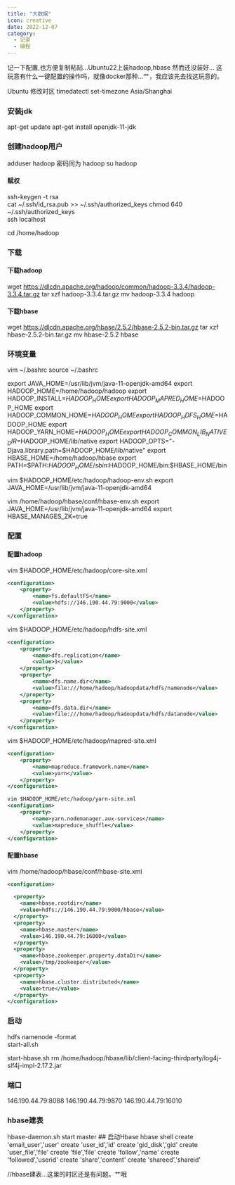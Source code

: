 ```yaml
---
title: "大数据"
icon: creative
date: 2022-12-07
category:
  - 记录
  - 编程
---
```


记一下配置,也方便复制粘贴...Ubuntu22上装hadoop,hbase
然而还没装好...
这玩意有什么一键配置的操作吗，就像docker那种...艹，我应该先去找这玩意的。

Ubuntu 修改时区
timedatectl set-timezone Asia/Shanghai

### 安装jdk

apt-get update
apt-get install openjdk-11-jdk

### 创建hadoop用户

adduser hadoop
密码同为
hadoop
su hadoop

#### 赋权

ssh-keygen -t rsa  
cat ~/.ssh/id_rsa.pub >> ~/.ssh/authorized_keys
chmod 640 ~/.ssh/authorized_keys  
ssh localhost

cd /home/hadoop

### 下载

#### 下载hadoop

wget <https://dlcdn.apache.org/hadoop/common/hadoop-3.3.4/hadoop-3.3.4.tar.gz>
tar xzf hadoop-3.3.4.tar.gz
mv hadoop-3.3.4 hadoop

#### 下载hbase

wget  <https://dlcdn.apache.org/hbase/2.5.2/hbase-2.5.2-bin.tar.gz>
tar xzf hbase-2.5.2-bin.tar.gz
mv hbase-2.5.2 hbase

### 环境变量

vim  ~/.bashrc
source ~/.bashrc

export JAVA_HOME=/usr/lib/jvm/java-11-openjdk-amd64
export HADOOP_HOME=/home/hadoop/hadoop
export HADOOP_INSTALL=$HADOOP_HOME
export HADOOP_MAPRED_HOME=$HADOOP_HOME
export HADOOP_COMMON_HOME=$HADOOP_HOME
export HADOOP_HDFS_HOME=$HADOOP_HOME
export HADOOP_YARN_HOME=$HADOOP_HOME
export HADOOP_COMMON_LIB_NATIVE_DIR=$HADOOP_HOME/lib/native
export HADOOP_OPTS="-Djava.library.path=$HADOOP_HOME/lib/native"
export HBASE_HOME=/home/hadoop/hbase
export PATH=$PATH:$HADOOP_HOME/sbin:$HADOOP_HOME/bin:$HBASE_HOME/bin

vim $HADOOP_HOME/etc/hadoop/hadoop-env.sh
export JAVA_HOME=/usr/lib/jvm/java-11-openjdk-amd64

vim  /home/hadoop/hbase/conf/hbase-env.sh
export JAVA_HOME=/usr/lib/jvm/java-11-openjdk-amd64
export HBASE_MANAGES_ZK=true

### 配置

#### 配置hadoop

vim $HADOOP_HOME/etc/hadoop/core-site.xml

```xml
<configuration>
    <property>
        <name>fs.defaultFS</name>
        <value>hdfs://146.190.44.79:9000</value>
    </property>
</configuration>
```

vim $HADOOP_HOME/etc/hadoop/hdfs-site.xml

```xml
<configuration>
    <property>
        <name>dfs.replication</name>
        <value>1</value>
    </property>
    <property>
        <name>dfs.name.dir</name>
        <value>file:///home/hadoop/hadoopdata/hdfs/namenode</value>
    </property>
    <property>
        <name>dfs.data.dir</name>
        <value>file:///home/hadoop/hadoopdata/hdfs/datanode</value>
    </property>
</configuration>
```

vim $HADOOP_HOME/etc/hadoop/mapred-site.xml

```xml
<configuration>
    <property>
        <name>mapreduce.framework.name</name>
        <value>yarn</value>
    </property>
</configuration>

vim $HADOOP_HOME/etc/hadoop/yarn-site.xml
<configuration>
    <property>
        <name>yarn.nodemanager.aux-services</name>
        <value>mapreduce_shuffle</value>
    </property>
</configuration>

```

#### 配置hbase

vim  /home/hadoop/hbase/conf/hbase-site.xml

```xml
<configuration>

  <property>
    <name>hbase.rootdir</name>
    <value>hdfs://146.190.44.79:9000/hbase</value>
  </property>
  <property>
    <name>hbase.master</name>
    <value>146.190.44.79:16000</value>
  </property>
  <property>
    <name>hbase.zookeeper.property.dataDir</name>
    <value>/tmp/zookeeper</value>
  </property>
  <property>
    <name>hbase.cluster.distributed</name>
    <value>true</value>
  </property>
</configuration>
```

### 启动

hdfs namenode -format  
start-all.sh

start-hbase.sh
rm /home/hadoop/hbase/lib/client-facing-thirdparty/log4j-slf4j-impl-2.17.2.jar

### 端口

146.190.44.79:8088
146.190.44.79:9870
146.190.44.79:16010

### hbase建表

hbase-daemon.sh start master ## 启动Hbase
hbase shell
create 'email_user','user'
create 'user_id','id'
create 'gid_disk','gid' create 'user_file','file'
create 'file','file'
create 'follow','name'
create 'followed','userid'
create 'share','content'
create 'shareed','shareid'

//hbase建表...这里的时区还是有问题。艹哦
